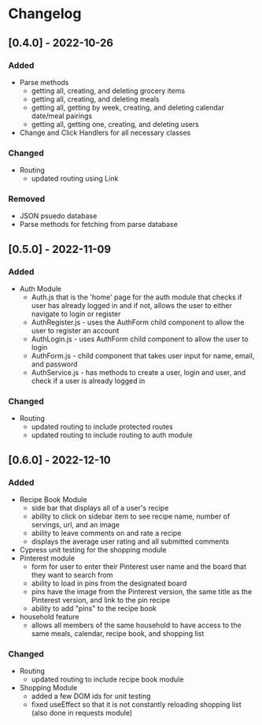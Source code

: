 # Changelog

## [0.4.0] - 2022-10-26
### Added
- Parse methods 
    - getting all, creating, and deleting grocery items
    - getting all, creating, and deleting meals
    - getting all, getting by week, creating, and deleting calendar date/meal pairings
    - getting all, getting one, creating, and deleting users
- Change and Click Handlers for all necessary classes

### Changed
- Routing
    - updated routing using Link 

### Removed
- JSON psuedo database
- Parse methods for fetching from parse database


## [0.5.0] - 2022-11-09
### Added
- Auth Module
    - Auth.js that is the 'home' page for the auth module that checks if user has already logged in and if not, allows the user to either navigate to login or register
    - AuthRegister.js - uses the AuthForm child component to allow the user to register an account
    - AuthLogin.js - uses AuthForm child component to allow the user to login
    - AuthForm.js - child component that takes user input for name, email, and password
    - AuthService.js - has methods to create a user, login and user, and check if a user is already logged in

### Changed
- Routing
    - updated routing to include protected routes
    - updated routing to include routing to auth module


## [0.6.0] - 2022-12-10
### Added
- Recipe Book Module
    - side bar that displays all of a user's recipe
    - ability to click on sidebar item to see recipe name, number of servings, url, and an image
    - ability to leave comments on and rate a recipe
    - displays the average user rating and all submitted comments
- Cypress unit testing for the shopping module
- Pinterest module
    - form for user to enter their Pinterest user name and the board that they want to search from
    - ability to load in pins from the designated board
    - pins have the image from the Pinterest version, the same title as the Pinterest version, and link to the pin recipe
    - ability to add "pins" to the recipe book
- household feature
    - allows all members of the same household to have access to the same meals, calendar, recipe book, and shopping list

### Changed
- Routing
    - updated routing to include recipe book module
- Shopping Module
    - added a few DOM ids for unit testing
    - fixed useEffect so that it is not constantly reloading shopping list (also done in requests module)

